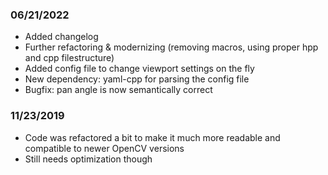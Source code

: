 

### 06/21/2022
- Added changelog
- Further refactoring & modernizing (removing macros, using proper hpp and cpp filestructure)
- Added config file to change viewport settings on the fly
- New dependency: yaml-cpp for parsing the config file
- Bugfix: pan angle is now semantically correct

### 11/23/2019
- Code was refactored a bit to make it much more readable and compatible to newer OpenCV versions 
- Still needs optimization though
